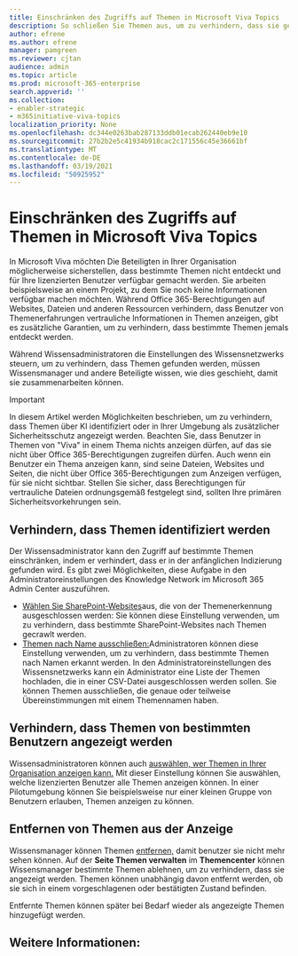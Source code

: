 ```yaml
---
title: Einschränken des Zugriffs auf Themen in Microsoft Viva Topics
description: So schließen Sie Themen aus, um zu verhindern, dass sie gefunden werden.
author: efrene
ms.author: efrene
manager: pamgreen
ms.reviewer: cjtan
audience: admin
ms.topic: article
ms.prod: microsoft-365-enterprise
search.appverid: ''
ms.collection:
- enabler-strategic
- m365initiative-viva-topics
localization_priority: None
ms.openlocfilehash: dc344e0263bab287133ddb01ecab262440eb9e10
ms.sourcegitcommit: 27b2b2e5c41934b918cac2c171556c45e36661bf
ms.translationtype: MT
ms.contentlocale: de-DE
ms.lasthandoff: 03/19/2021
ms.locfileid: "50925952"
---
```

# <a name="restrict-access-to-topics-in-microsoft-viva-topics"></a>Einschränken des Zugriffs auf Themen in Microsoft Viva Topics

In Microsoft Viva möchten Die Beteiligten in Ihrer Organisation möglicherweise sicherstellen, dass bestimmte Themen nicht entdeckt und für Ihre lizenzierten Benutzer verfügbar gemacht werden. Sie arbeiten beispielsweise an einem Projekt, zu dem Sie noch keine Informationen verfügbar machen möchten. Während Office 365-Berechtigungen auf Websites, Dateien und anderen Ressourcen verhindern, dass Benutzer von Themenerfahrungen vertrauliche Informationen in Themen anzeigen, gibt es zusätzliche Garantien, um zu verhindern, dass bestimmte Themen jemals entdeckt werden.

Während Wissensadministratoren die Einstellungen des Wissensnetzwerks steuern, um zu verhindern, dass Themen gefunden werden, müssen Wissensmanager und andere Beteiligte wissen, wie dies geschieht, damit sie zusammenarbeiten können.

> [!Important] 
> In diesem Artikel werden Möglichkeiten beschrieben, um zu verhindern, dass Themen über KI identifiziert oder in Ihrer Umgebung als zusätzlicher Sicherheitsschutz angezeigt werden. Beachten Sie, dass Benutzer in Themen von "Viva" in einem Thema nichts anzeigen dürfen, auf das sie nicht über Office 365-Berechtigungen zugreifen dürfen. Auch wenn ein Benutzer ein Thema anzeigen kann, sind seine Dateien, Websites und Seiten, die nicht über Office 365-Berechtigungen zum Anzeigen verfügen, für sie nicht sichtbar. Stellen Sie sicher, dass Berechtigungen für vertrauliche Dateien ordnungsgemäß festgelegt sind, sollten Ihre primären Sicherheitsvorkehrungen sein.

## <a name="prevent-topics-from-being-identified"></a>Verhindern, dass Themen identifiziert werden

Der Wissensadministrator kann den Zugriff auf bestimmte Themen einschränken, indem er verhindert, dass er in der anfänglichen Indizierung gefunden wird. Es gibt zwei Möglichkeiten, diese Aufgabe in den Administratoreinstellungen des Knowledge Network im Microsoft 365 Admin Center auszuführen.
 
- [Wählen Sie SharePoint-Websites](./topic-experiences-discovery.md#select-sharepoint-topic-sources)aus, die von der Themenerkennung ausgeschlossen werden: Sie können diese Einstellung verwenden, um zu verhindern, dass bestimmte SharePoint-Websites nach Themen gecrawlt werden.
- [Themen nach Name ausschließen:](./topic-experiences-discovery.md#exclude-topics-by-name)Administratoren können diese Einstellung verwenden, um zu verhindern, dass bestimmte Themen nach Namen erkannt werden. In den Administratoreinstellungen des Wissensnetzwerks kann ein Administrator eine Liste der Themen hochladen, die in einer CSV-Datei ausgeschlossen werden sollen. Sie können Themen ausschließen, die genaue oder teilweise Übereinstimmungen mit einem Themennamen haben.

## <a name="prevent-topics-from-being-viewed-by-specific-users"></a>Verhindern, dass Themen von bestimmten Benutzern angezeigt werden

Wissensadministratoren können auch [auswählen, wer Themen in Ihrer Organisation anzeigen kann.](./topic-experiences-knowledge-rules.md) Mit dieser Einstellung können Sie auswählen, welche lizenzierten Benutzer alle Themen anzeigen können. In einer Pilotumgebung können Sie beispielsweise nur einer kleinen Gruppe von Benutzern erlauben, Themen anzeigen zu können.

## <a name="remove-topics-from-being-viewed"></a>Entfernen von Themen aus der Anzeige

Wissensmanager können Themen [entfernen,](./manage-topics.md) damit benutzer sie nicht mehr sehen können. Auf der **Seite Themen verwalten** im **Themencenter** können Wissensmanager bestimmte Themen ablehnen, um zu verhindern, dass sie angezeigt werden. Themen können unabhängig davon entfernt werden, ob sie sich in einem vorgeschlagenen oder bestätigten Zustand befinden.

Entfernte Themen können später bei Bedarf wieder als angezeigte Themen hinzugefügt werden. 


## <a name="see-also"></a>Weitere Informationen:



